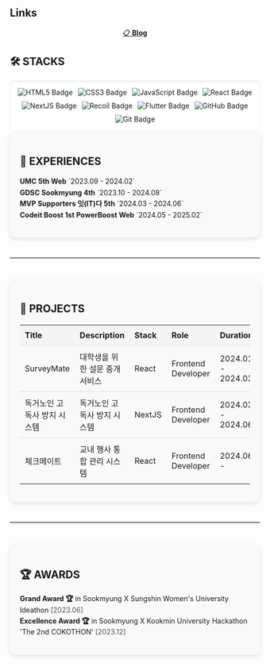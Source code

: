 ## Links

<div align="center">
<!--   <a href="https://limithyun.notion.site/314a617c39be40ec9da4237eb4522f40?pvs=74">
    👨‍💻 <strong>Resume</strong>
  </a> &nbsp;&nbsp;&nbsp; -->
  <a href="https://asmallroom.tistory.com/">
    📋 <strong>Blog</strong>
  </a>
</div>

  ## 🛠 STACKS

  <div style="display: flex; flex-wrap: wrap; gap: 10px; justify-content: center; padding: 15px; background-color: #ffffff; border-radius: 8px; box-shadow: inset 0 2px 4px rgba(0, 0, 0, 0.1);">
      <img src="https://img.shields.io/badge/html5-E34F26?style=for-the-badge&logo=html5&logoColor=white" alt="HTML5 Badge" />
      <img src="https://img.shields.io/badge/css-1572B6?style=for-the-badge&logo=css3&logoColor=white" alt="CSS3 Badge" />
      <img src="https://img.shields.io/badge/javascript-F7DF1E?style=for-the-badge&logo=javascript&logoColor=black" alt="JavaScript Badge" />
      <img src="https://img.shields.io/badge/react-61DAFB?style=for-the-badge&logo=react&logoColor=black" alt="React Badge" />
      <img src="https://img.shields.io/badge/next.js-000000?style=for-the-badge&logo=nextdotjs&logoColor=white" alt="NextJS Badge" />
      <img src="https://img.shields.io/badge/recoil-3578E5?style=for-the-badge&logo=recoil&logoColor=white" alt="Recoil Badge" />
      <img src="https://img.shields.io/badge/flutter-02569B?style=for-the-badge&logo=flutter&logoColor=white" alt="Flutter Badge" />
      <img src="https://img.shields.io/badge/github-181717?style=for-the-badge&logo=github&logoColor=white" alt="GitHub Badge" />
      <img src="https://img.shields.io/badge/git-F05032?style=for-the-badge&logo=git&logoColor=white" alt="Git Badge" />
  </div>

  </div>

  <div style="flex: 1; min-width: 320px; padding: 20px; background-color: #f9f9f9; border-radius: 12px; box-shadow: 0 4px 8px rgba(0, 0, 0, 0.1);">

  ## 🌟 EXPERIENCES

  <ul style="list-style-type: none; padding-left: 0; line-height: 1.6;">
      <li><strong>UMC 5th Web</strong> `2023.09 - 2024.02`</li>
      <li><strong>GDSC Sookmyung 4th</strong> `2023.10 - 2024.08`</li>
      <li><strong>MVP Supporters 잇(IT)다 5th</strong> `2024.03 - 2024.06`</li>
      <li><strong>Codeit Boost 1st PowerBoost Web</strong> `2024.05 - 2025.02`</li>
  </ul>

  </div>

</div>

<hr style="border: none; border-top: 1px solid #ccc; margin: 40px 0;" />

<div style="padding: 20px; background-color: #f9f9f9; border-radius: 12px; box-shadow: 0 4px 8px rgba(0, 0, 0, 0.1);">

## 🚀 PROJECTS

<table style="width: 100%; border-collapse: collapse; margin-top: 20px;">
  <thead>
    <tr style="background-color: #f4f4f4; text-align: left;">
      <th style="padding: 10px; border-bottom: 1px solid #ddd;">Title</th>
      <th style="padding: 10px; border-bottom: 1px solid #ddd;">Description</th>
      <th style="padding: 10px; border-bottom: 1px solid #ddd;">Stack</th>
      <th style="padding: 10px; border-bottom: 1px solid #ddd;">Role</th>
      <th style="padding: 10px; border-bottom: 1px solid #ddd;">Duration</th>
      <th style="padding: 10px; border-bottom: 1px solid #ddd;">More</th>
    </tr>
  </thead>
  <tbody>
    <tr>
      <td style="padding: 10px; border-bottom: 1px solid #ddd;">SurveyMate</td>
      <td style="padding: 10px; border-bottom: 1px solid #ddd;">대학생을 위한 설문 중개 서비스</td>
      <td style="padding: 10px; border-bottom: 1px solid #ddd;">React</td>
      <td style="padding: 10px; border-bottom: 1px solid #ddd;">Frontend Developer</td>
      <td style="padding: 10px; border-bottom: 1px solid #ddd;">2024.01 - 2024.03</td>
      <td style="padding: 10px; border-bottom: 1px solid #ddd;">
        <a href="https://asmallroom.tistory.com/7" style="text-decoration: none;">
          <img src="https://img.shields.io/badge/Tistory-FF5722?style=flat-square&logo=tistory&logoColor=white" alt="Tistory Badge" />
        </a>
      </td>
    </tr>
    <tr>
      <td style="padding: 10px; border-bottom: 1px solid #ddd;">독거노인 고독사 방지 시스템</td>
      <td style="padding: 10px; border-bottom: 1px solid #ddd;">독거노인 고독사 방지 시스템</td>
      <td style="padding: 10px; border-bottom: 1px solid #ddd;">NextJS</td>
      <td style="padding: 10px; border-bottom: 1px solid #ddd;">Frontend Developer</td>
      <td style="padding: 10px; border-bottom: 1px solid #ddd;">2024.03 - 2024.06</td>
      <td style="padding: 10px; border-bottom: 1px solid #ddd;">-</td>
    </tr>
    <tr>
      <td style="padding: 10px;">체크메이트</td>
      <td style="padding: 10px;">교내 행사 통합 관리 시스템</td>
      <td style="padding: 10px;">React</td>
      <td style="padding: 10px;">Frontend Developer</td>
      <td style="padding: 10px;">2024.06 -</td>
      <td style="padding: 10px;">-</td>
    </tr>
  </tbody>
</table>

</div>

<hr style="border: none; border-top: 1px solid #ccc; margin: 40px 0;" />

<div style="padding: 20px; background-color: #f9f9f9; border-radius: 12px; box-shadow: 0 4px 8px rgba(0, 0, 0, 0.1);">

## 🏆 AWARDS

<ul style="list-style-type: none; padding-left: 0; line-height: 1.6;">
  <li><strong>Grand Award 🏆</strong> in Sookmyung X Sungshin Women's University Ideathon <span style="color: #555;">[2023.06]</span></li>
  <li><strong>Excellence Award 🏆</strong> in Sookmyung X Kookmin University Hackathon 'The 2nd COKOTHON' <span style="color: #555;">[2023.12]</span></li>
</ul>

</div>
